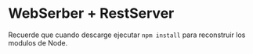 # WebSerber + RestServer
Recuerde que cuando descarge ejecutar ```npm install``` para reconstruir los
modulos de Node.